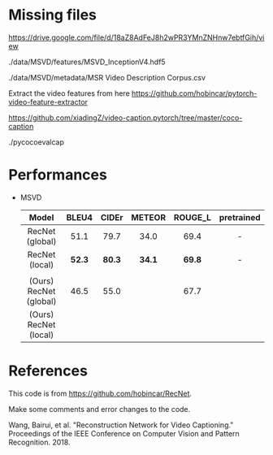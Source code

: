 # Missing files
https://drive.google.com/file/d/18aZ8AdFeJ8h2wPR3YMnZNHnw7ebtfGih/view

./data/MSVD/features/MSVD_InceptionV4.hdf5

./data/MSVD/metadata/MSR Video Description Corpus.csv

Extract the video features from here
https://github.com/hobincar/pytorch-video-feature-extractor

https://github.com/xiadingZ/video-caption.pytorch/tree/master/coco-caption

./pycocoevalcap

# Performances

* MSVD

  | Model | BLEU4 | CIDEr | METEOR | ROUGE_L | pretrained |
  | :---: | :---: | :---: | :---: | :---: | :---: |
  | RecNet (global) | 51.1 | 79.7 | 34.0 | 69.4 | - |
  | RecNet (local) | **52.3** | **80.3** | **34.1** | **69.8** | - |
  |  |  |  |  |  |  |
  | (Ours) RecNet (global) |46.5 |	55.0 | |67.7 |	|
  | (Ours) RecNet (local) |   |  |	 |	  | |



# References
This code is from https://github.com/hobincar/RecNet.

Make some comments and error changes to the code.

Wang, Bairui, et al. "Reconstruction Network for Video Captioning." Proceedings of the IEEE Conference on Computer Vision and Pattern Recognition. 2018.
